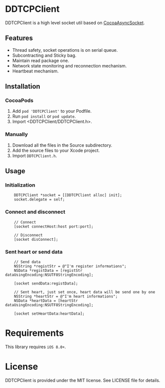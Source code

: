 DDTCPClient
==

DDTCPClient is a high level socket util based on [CocoaAsyncSocket](https://github.com/robbiehanson/CocoaAsyncSocket).

## Features

* Thread safety, socket operations is on serial queue.
* Subcontracting and Sticky bag.
* Maintain read package one.
* Network state monitoring and reconnection mechanism.
* Heartbeat mechanism.

## Installation

### CocoaPods

1. Add `pod 'DDTCPClient'` to your Podfile.
2. Run `pod install` or `pod update`.
3. Import \<DDTCPClient/DDTCPClient.h\>.

### Manually

1. Download all the files in the Source subdirectory.
2. Add the source files to your Xcode project.
3. Import `DDTCPClient.h`.

## Usage

### Initialization 

```objc
    DDTCPClient *socket = [[DDTCPClient alloc] init];
    socket.delegate = self;
```
### Connect and disconnect

```objc
    // Connect
    [socket connectHost:host port:port];
    
    // Disconnect
    [socket disConnect];
```
### Sent heart or send data

```objc
    // Send data
    NSString *registStr = @"I'm register informations";
    NSData *registData = [registStr dataUsingEncoding:NSUTF8StringEncoding];
    
    [socket sendData:registData];

    // Sent heart, just set once, heart data will be send one by one
    NSString *heartStr = @"I'm heart informations";
    NSData *heartData = [heartStr dataUsingEncoding:NSUTF8StringEncoding];
    
    [socket setHeartData:heartData];
```

Requirements
==============
This library requires `iOS 8.0+`.


License
==============
DDTCPClient is provided under the MIT license. See LICENSE file for details.
